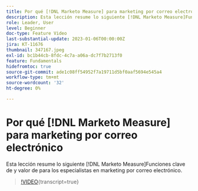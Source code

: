 ```yaml
---
title: Por qué [!DNL Marketo Measure] para marketing por correo electrónico
description: Esta lección resume lo siguiente [!DNL Marketo Measure]Funciones clave de y valor de para los especialistas en marketing por correo electrónico.
role: Leader, User
level: Beginner
doc-type: Feature Video
last-substantial-update: 2023-01-06T00:00:00Z
jira: KT-11676
thumbnail: 347167.jpeg
exl-id: bc1b44cb-8fdc-4c7a-a06a-dc7f7b2713f0
feature: Fundamentals
hidefromtoc: true
source-git-commit: ade1c08ff54952f7a19711d5bf0aaf5694e545a4
workflow-type: tm+mt
source-wordcount: '32'
ht-degree: 0%

---
```


# Por qué [!DNL Marketo Measure] para marketing por correo electrónico

Esta lección resume lo siguiente [!DNL Marketo Measure]Funciones clave de y valor de para los especialistas en marketing por correo electrónico.

>[!VIDEO](https://video.tv.adobe.com/v/347167/?learn=on){transcript=true}
